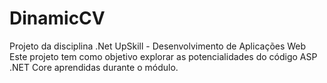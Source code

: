 # DinamicCV
Projeto da disciplina .Net UpSkill - Desenvolvimento de Aplicações Web
Este projeto tem como objetivo explorar as potencialidades do código ASP .NET Core aprendidas durante o módulo.

